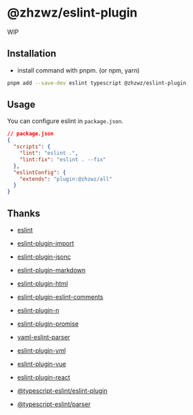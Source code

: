 # @zhzwz/eslint-plugin

WIP

## Installation

- install command with pnpm. (or npm, yarn)

```bash
pnpm add --save-dev eslint typescript @zhzwz/eslint-plugin
```

## Usage

You can configure eslint in `package.json`.

```json
// package.json
{
  "scripts": {
    "lint": "eslint .",
    "lint:fix": "eslint . --fix"
  },
  "eslintConfig": {
    "extends": "plugin:@zhzwz/all"
  }
}
```

## Thanks

- [eslint](https://github.com/eslint/eslint)
- [eslint-plugin-import](https://github.com/import-js/eslint-plugin-import)
- [eslint-plugin-jsonc](https://github.com/ota-meshi/eslint-plugin-jsonc)
- [eslint-plugin-markdown](https://github.com/eslint/eslint-plugin-markdown)
- [eslint-plugin-html](https://github.com/BenoitZugmeyer/eslint-plugin-html)
- [eslint-plugin-eslint-comments](https://github.com/mysticatea/eslint-plugin-eslint-comments)
- [eslint-plugin-n](https://github.com/eslint-community/eslint-plugin-n)
- [eslint-plugin-promise](https://github.com/eslint-community/eslint-plugin-promise)

- [yaml-eslint-parser](https://github.com/ota-meshi/yaml-eslint-parser)
- [eslint-plugin-yml](https://github.com/ota-meshi/eslint-plugin-yml)

- [eslint-plugin-vue](https://github.com/vuejs/eslint-plugin-vue)

- [eslint-plugin-react](https://github.com/jsx-eslint/eslint-plugin-react)

- [@typescript-eslint/eslint-plugin](https://github.com/typescript-eslint/typescript-eslint/tree/main/packages/eslint-plugin)
- [@typescript-eslint/parser](https://github.com/typescript-eslint/typescript-eslint/tree/main/packages/parser)
